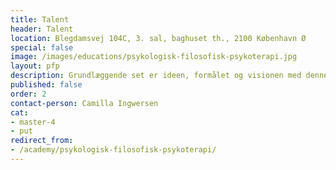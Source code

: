 ```yaml
---
title: Talent
header: Talent
location: Blegdamsvej 104C, 3. sal, baghuset th., 2100 København Ø
special: false
image: /images/educations/psykologisk-filosofisk-psykoterapi.jpg
layout: pfp
description: Grundlæggende set er ideen, formålet og visionen med denne 4-årige terapi-uddannelse at kombinere, nuancere og kvalificere samarbejdet mellem den filosofiske tradition og dannelse og den psykologiske og psykoterapeutiske tradition og dannelse.
published: false
order: 2
contact-person: Camilla Ingwersen
cat:
- master-4
- put
redirect_from:
- /academy/psykologisk-filosofisk-psykoterapi/
---
```


